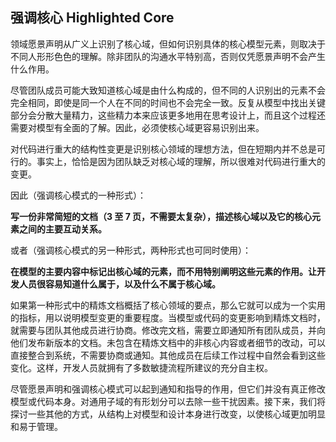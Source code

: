 ## 强调核心 Highlighted Core

领域愿景声明从广义上识别了核心域，但如何识别具体的核心模型元素，则取决于不同人形形色色的理解。除非团队的沟通水平特别高，否则仅凭愿景声明不会产生什么作用。

尽管团队成员可能大致知道核心域是由什么构成的，但不同的人识别出的元素不会完全相同，即使是同一个人在不同的时间也不会完全一致。反复从模型中找出关键部分会分散大量精力，这些精力本来应该更多地用在思考设计上，而且这个过程还需要对模型有全面的了解。因此，必须使核心域更容易识别出来。

对代码进行重大的结构性变更是识别核心领域的理想方法，但在短期内并不总是可行的。事实上，恰恰是因为团队缺乏对核心域的理解，所以很难对代码进行重大的变更。

因此（强调核心模式的一种形式）：

**写一份非常简短的文档（3 至 7 页，不需要太复杂），描述核心域以及它的核心元素之间的主要互动关系。**

或者（强调核心模式的另一种形式，两种形式也可同时使用）：

**在模型的主要内容中标记出核心域的元素，而不用特别阐明这些元素的作用。让开发人员很容易知道什么属于，以及什么不属于核心域。**

如果第一种形式中的精炼文档概括了核心领域的要点，那么它就可以成为一个实用的指标，用以说明模型变更的重要程度。当模型或代码的变更影响到精炼文档时，就需要与团队其他成员进行协商。修改完文档，需要立即通知所有团队成员，并向他们发布新版本的文档。未包含在精炼文档中的非核心内容或者细节的改动，可以直接整合到系统，不需要协商或通知。其他成员在后续工作过程中自然会看到这些变化。这样，开发人员就拥有了多数敏捷流程所建议的充分自主权。

尽管愿景声明和强调核心模式可以起到通知和指导的作用，但它们并没有真正修改模型或代码本身。对通用子域的有形划分可以去除一些干扰因素。接下来，我们将探讨一些其他的方式，从结构上对模型和设计本身进行改变，以使核心域更加明显和易于管理。

